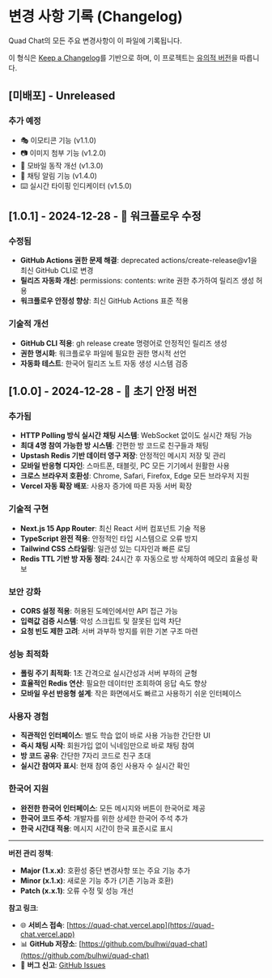 # 변경 사항 기록 (Changelog)

Quad Chat의 모든 주요 변경사항이 이 파일에 기록됩니다.

이 형식은 [Keep a Changelog](https://keepachangelog.com/ko/1.0.0/)를 기반으로 하며,
이 프로젝트는 [유의적 버전](https://semver.org/lang/ko/)을 따릅니다.

## [미배포] - Unreleased

### 추가 예정
- 🎭 이모티콘 기능 (v1.1.0)
- 📷 이미지 첨부 기능 (v1.2.0)
- 📱 모바일 동작 개선 (v1.3.0)
- 🔔 채팅 알림 기능 (v1.4.0)
- ⌨️ 실시간 타이핑 인디케이터 (v1.5.0)

## [1.0.1] - 2024-12-28 - 🔧 워크플로우 수정

### 수정됨
- **GitHub Actions 권한 문제 해결**: deprecated actions/create-release@v1을 최신 GitHub CLI로 변경
- **릴리즈 자동화 개선**: permissions: contents: write 권한 추가하여 릴리즈 생성 허용
- **워크플로우 안정성 향상**: 최신 GitHub Actions 표준 적용

### 기술적 개선
- **GitHub CLI 적용**: gh release create 명령어로 안정적인 릴리즈 생성
- **권한 명시화**: 워크플로우 파일에 필요한 권한 명시적 선언
- **자동화 테스트**: 한국어 릴리즈 노트 자동 생성 시스템 검증

## [1.0.0] - 2024-12-28 - 🚀 초기 안정 버전

### 추가됨
- **HTTP Polling 방식 실시간 채팅 시스템**: WebSocket 없이도 실시간 채팅 가능
- **최대 4명 참여 가능한 방 시스템**: 간편한 방 코드로 친구들과 채팅
- **Upstash Redis 기반 데이터 영구 저장**: 안정적인 메시지 저장 및 관리
- **모바일 반응형 디자인**: 스마트폰, 태블릿, PC 모든 기기에서 원활한 사용
- **크로스 브라우저 호환성**: Chrome, Safari, Firefox, Edge 모든 브라우저 지원
- **Vercel 자동 확장 배포**: 사용자 증가에 따른 자동 서버 확장

### 기술적 구현
- **Next.js 15 App Router**: 최신 React 서버 컴포넌트 기술 적용
- **TypeScript 완전 적용**: 안정적인 타입 시스템으로 오류 방지
- **Tailwind CSS 스타일링**: 일관성 있는 디자인과 빠른 로딩
- **Redis TTL 기반 방 자동 정리**: 24시간 후 자동으로 방 삭제하여 메모리 효율성 확보

### 보안 강화
- **CORS 설정 적용**: 허용된 도메인에서만 API 접근 가능
- **입력값 검증 시스템**: 악성 스크립트 및 잘못된 입력 차단
- **요청 빈도 제한 고려**: 서버 과부하 방지를 위한 기본 구조 마련

### 성능 최적화
- **폴링 주기 최적화**: 1초 간격으로 실시간성과 서버 부하의 균형
- **효율적인 Redis 연산**: 필요한 데이터만 조회하여 응답 속도 향상
- **모바일 우선 반응형 설계**: 작은 화면에서도 빠르고 사용하기 쉬운 인터페이스

### 사용자 경험
- **직관적인 인터페이스**: 별도 학습 없이 바로 사용 가능한 간단한 UI
- **즉시 채팅 시작**: 회원가입 없이 닉네임만으로 바로 채팅 참여
- **방 코드 공유**: 간단한 7자리 코드로 친구 초대
- **실시간 참여자 표시**: 현재 참여 중인 사용자 수 실시간 확인

### 한국어 지원
- **완전한 한국어 인터페이스**: 모든 메시지와 버튼이 한국어로 제공
- **한국어 코드 주석**: 개발자를 위한 상세한 한국어 주석 추가
- **한국 시간대 적용**: 메시지 시간이 한국 표준시로 표시

---

**버전 관리 정책**:
- **Major (1.x.x)**: 호환성 중단 변경사항 또는 주요 기능 추가
- **Minor (x.1.x)**: 새로운 기능 추가 (기존 기능과 호환)
- **Patch (x.x.1)**: 오류 수정 및 성능 개선

**참고 링크**:
- 🌐 **서비스 접속**: [https://quad-chat.vercel.app](https://quad-chat.vercel.app)
- 📊 **GitHub 저장소**: [https://github.com/bulhwi/quad-chat](https://github.com/bulhwi/quad-chat)
- 🐛 **버그 신고**: [GitHub Issues](https://github.com/bulhwi/quad-chat/issues)